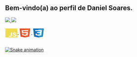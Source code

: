 ## Bem-vindo(a) ao perfil de Daniel Soares.

 <div>
   <a href="https://github.com/danielso4r3s">
   <img height="180em" src="https://github-readme-stats.vercel.app/api?username=danielso4r3s&layout=compact&langs_count=6&theme=tokyonight"/>
<img height="180em" src="https://github-readme-stats.vercel.app/api/top-langs/?username=danielso4r3s&show_icons=true&theme=tokyonight&include_all_commits=true&count_private=true"/>
     
</div>
<div style="display: inline_block"><br>
  <img align="center" alt="Js" height="30" width="40" src="https://raw.githubusercontent.com/devicons/devicon/master/icons/javascript/javascript-plain.svg">
  <img align="center" alt="HTML" height="30" width="40" src="https://raw.githubusercontent.com/devicons/devicon/master/icons/html5/html5-original.svg">
  <img align="center" alt="CSS" height="30" width="40" src="https://raw.githubusercontent.com/devicons/devicon/master/icons/css3/css3-original.svg">
</div>
 
 <br>
 
 
<div> 
 
 
  ![Snake animation](https://github.com/devemdobro/devemdobro/blob/output/github-contribution-grid-snake.svg)

</div>
